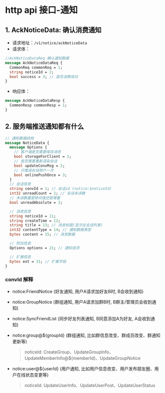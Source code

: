 # http api 接口-通知

## 1. AckNoticeData: 确认消费通知

- 请求地址：`/v1/notice/ackNoticeData`
- 请求体：

```protobuf
//AckNoticeDataReq 确认通知数据
message AckNoticeDataReq {
  CommonReq commonReq = 1;
  string noticeId = 2;
  bool success = 3; // 是否消费成功
}
```

- 响应体：

```protobuf
message AckNoticeDataResp {
  CommonResp commonResp = 1;
}
```

## 2. 服务端推送通知都有什么

```protobuf
// 通知数据结构
message NoticeData {
  message Options {
    // 客户端是否需要保存消息
    bool storageForClient = 1;
    // 是否需要重新渲染会话
    bool updateConvMsg = 2;
    // 只推送在线用户一次
    bool onlinePushOnce = 3;
  }
  // 会话信息
  string convId = 1; // 会话id (notice:$noticeId)
  int32 unreadCount = 2; // 会话未读数
  // 未读数量是绝对值还是增量
  bool unreadAbsolute = 3;

  // 消息信息
  string noticeId = 11;
  string createTime = 12;
  string title = 13; // 消息标题(显示在会话列表)
  int32 contentType = 14; // 通知数据类型
  bytes content = 15; // 消息数据

  // 附加信息
  Options options = 21; // 通知选项

  // 扩展信息
  bytes ext = 31; // 扩展字段
}
```

### convId 解释

- notice:FriendNotice (好友通知, 用户A请求加好友B时, B会收到通知)

- notice:GroupNotice (群组通知, 用户A请求加群B时, B群主/管理员会收到通知)

- notice:SyncFriendList (同步好友列表通知, B同意添加A为好友, A会收到通知)

- notice:group@${groupId} (群组通知, 比如群信息改变、群成员改变、群通知更新等)
  > noticeId: CreateGroup、UpdateGroupInfo、UpdateMemberInfo@${memberId}、UpdateGroupNotice

- notice:user@${userId} (用户通知, 比如用户信息改变、用户发布朋友圈、用户在线状态变更等)
  > noticeId: UpdateUserInfo、UpdateUserPost、UpdateUserStatus 